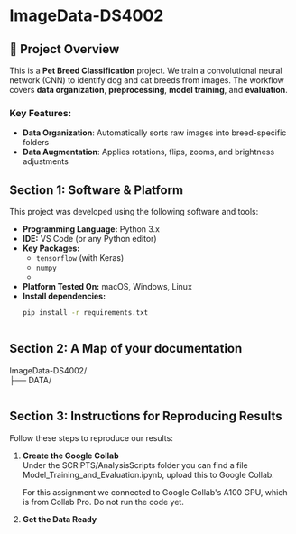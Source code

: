 <!-- README for ImageData-DS4002 -->

# ImageData-DS4002

<!-- Project Overview -->
## 📌 Project Overview

This is a **Pet Breed Classification** project. We train a convolutional neural network (CNN) to identify dog and cat breeds from images. The workflow covers **data organization**, **preprocessing**, **model training**, and **evaluation**.

### Key Features:
- **Data Organization**: Automatically sorts raw images into breed-specific folders  
- **Data Augmentation**: Applies rotations, flips, zooms, and brightness adjustments  


<!-- Section 1: Software & Platform -->
## Section 1: Software & Platform

This project was developed using the following software and tools:

- **Programming Language:** Python 3.x  
- **IDE:** VS Code (or any Python editor)  
- **Key Packages:**  
  - `tensorflow` (with Keras)  
  - `numpy`  
  - 
- **Platform Tested On:** macOS, Windows, Linux  
- **Install dependencies:**  
  ```bash
  pip install -r requirements.txt


```
```
<!-- Section 2: Project Folder Structure -->
## Section 2: A Map of your documentation
ImageData-DS4002/  
├── DATA/

```
```
<!-- Section 3: Instructions for Reproducing Results -->
## Section 3: Instructions for Reproducing Results
Follow these steps to reproduce our results:

1. **Create the Google Collab**  
   Under the SCRIPTS/AnalysisScripts folder you can find a file Model_Training_and_Evaluation.ipynb, upload this to Google Collab.

   For this assignment we connected to Google Collab's A100 GPU, which is from Collab Pro. Do not run the code yet.
2. **Get the Data Ready**  
    

```
